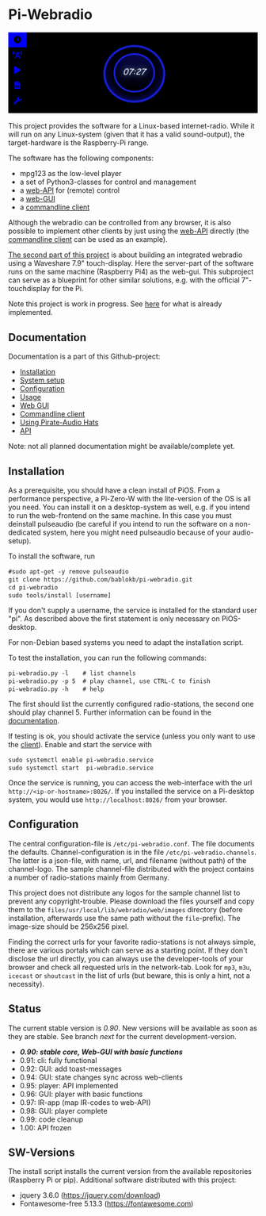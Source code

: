 Pi-Webradio
===========

![](doc/clock.png)

This project provides the software for a Linux-based internet-radio. While
it will run on any Linux-system (given that it has a valid sound-output),
the target-hardware is the Raspberry-Pi range.

The software has the following components:

  - mpg123 as the low-level player
  - a set of Python3-classes for control and management
  - a [web-API](doc/API.md) for (remote) control
  - a [web-GUI](doc/web-gui.md)
  - a [commandline client](doc/webradio_cli.md)

Although the webradio can be controlled from any browser, it is also
possible to implement other clients by just using the [web-API](doc/API.md)
directly (the [commandline client](doc/webradio_cli.md)
can be used as an example).

[The second part of this project](integrated/README.md) is about building
an integrated webradio using a Waveshare 7.9" touch-display. Here the
server-part of the software runs on the same machine (Raspberry Pi4)
as the web-gui. This subproject can serve as a blueprint for other
similar solutions, e.g. with the official 7"-touchdisplay for the Pi.

Note this project is work in progress. See [here](#Status "Status") for
what is already implemented.


Documentation
-------------

Documentation is a part of this Github-project:

  - [Installation](#Installation "Installation")
  - [System setup](doc/system.md)
  - [Configuration](#Configuration "Configuration")
  - [Usage](doc/pi-webradio.md)
  - [Web GUI](doc/web-gui.md)
  - [Commandline client](doc/webradio_cli.md)
  - [Using Pirate-Audio Hats](doc/pirate-audio.md)
  - [API](doc/API.md)

Note: not all planned documentation might be available/complete yet.


Installation
------------

As a prerequisite, you should have a clean install of PiOS. From a
performance perspective, a Pi-Zero-W with the lite-version of the OS
is all you need. You can install it on a desktop-system as well, e.g.
if you intend to run the web-frontend on the same machine. In
this case you must deinstall pulseaudio (be careful if you intend to
run the software on a non-dedicated system, here you might need
pulseaudio because of your audio-setup).

To install the software, run

    #sudo apt-get -y remove pulseaudio
    git clone https://github.com/bablokb/pi-webradio.git
    cd pi-webradio
    sudo tools/install [username]

If you don't supply a username, the service is installed for the
standard user "pi". As described above the first statement is only
necessary on PiOS-desktop.

For non-Debian based systems you need to adapt the installation script.

To test the installation, you can run the following commands:

    pi-webradio.py -l    # list channels
    pi-webradio.py -p 5  # play channel, use CTRL-C to finish
    pi-webradio.py -h    # help

The first should list the currently configured radio-stations, the
second one should play channel 5. Further information can be found
in the [documentation](doc/pi-webradio.md).

If testing is ok, you should activate the service (unless you only want
to use the [client](doc/webradio_cli.md)).
Enable and start the service with

    sudo systemctl enable pi-webradio.service
    sudo systemctl start  pi-webradio.service

Once the service is running, you can access the web-interface with the
url `http://<ip-or-hostname>:8026/`. If you installed the service on a
Pi-desktop system, you would use `http://localhost:8026/` from your
browser.


Configuration
-------------

The central configuration-file is `/etc/pi-webradio.conf`. The file
documents the defaults. Channel-configuration is in the file
`/etc/pi-webradio.channels`. The latter is a json-file, with name,
url, and filename (without path) of the channel-logo. The sample
channel-file distributed with the project contains a number of
radio-stations mainly from Germany.

This project does not distribute any logos for the sample channel list
to prevent any copyright-trouble. Please download the files yourself
and copy them to the `files/usr/local/lib/webradio/web/images` directory
(before installation, afterwards use the same path without the
`file`-prefix). The image-size should be 256x256 pixel.

Finding the correct urls for your favorite radio-stations is not always
simple, there are various portals which can serve as a starting point.
If they don't disclose the url directly, you can always use the
developer-tools of your browser and check all requested urls in the
network-tab. Look for `mp3`, `m3u`, `icecast` or `shoutcast` in the
list of urls (but beware, this is only a hint, not a necessity).


Status
------

The current stable version is _0.90_. New versions will be available as soon
as they are stable. See branch _next_ for the current development-version.

  * ***0.90: stable core, Web-GUI with basic functions***
  * 0.91: cli: fully functional
  * 0.92: GUI: add toast-messages
  * 0.94: GUI: state changes sync across web-clients
  * 0.95: player: API implemented
  * 0.96: GUI: player with basic functions
  * 0.97: IR-app (map IR-codes to web-API)
  * 0.98: GUI: player complete
  * 0.99: code cleanup
  * 1.00: API frozen


SW-Versions
-----------

The install script installs the current version from the available
repositories (Raspberry Pi or pip). Additional software distributed
with this project:

  - jquery 3.6.0 (<https://jquery.com/download>)
  - Fontawesome-free 5.13.3 (<https://fontawesome.com>)
